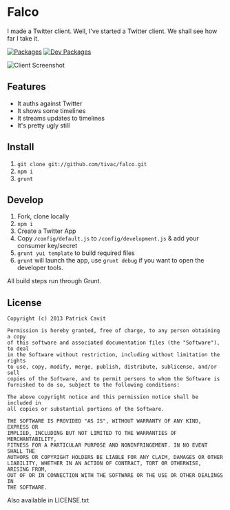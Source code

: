 Falco
=======

I made a Twitter client. Well, I've started a Twitter client. We shall see how far I take it.

[![Packages](https://david-dm.org/tivac/falco/status.png)](https://david-dm.org/tivac/falco/)
[![Dev Packages](https://david-dm.org/tivac/falco/dev-status.png)](https://david-dm.org/tivac/falco/)

![Client Screenshot](http://tivac.com/upload/images/pBp8OCu_falco.png)

## Features ##

* It auths against Twitter
* It shows some timelines
* It streams updates to timelines
* It's pretty ugly still

## Install ##

1. `git clone git://github.com/tivac/falco.git`
2. `npm i`
3. `grunt`

## Develop ##

1. Fork, clone locally
1. `npm i`
1. Create a Twitter App
1. Copy `/config/default.js` to `/config/development.js` & add your consumer key/secret
1. `grunt yui template` to build required files
1. `grunt` will launch the app, use `grunt debug` if you want to open the developer tools.

All build steps run through Grunt.

## License ##

```
Copyright (c) 2013 Patrick Cavit

Permission is hereby granted, free of charge, to any person obtaining a copy
of this software and associated documentation files (the "Software"), to deal
in the Software without restriction, including without limitation the rights
to use, copy, modify, merge, publish, distribute, sublicense, and/or sell
copies of the Software, and to permit persons to whom the Software is
furnished to do so, subject to the following conditions:

The above copyright notice and this permission notice shall be included in
all copies or substantial portions of the Software.

THE SOFTWARE IS PROVIDED "AS IS", WITHOUT WARRANTY OF ANY KIND, EXPRESS OR
IMPLIED, INCLUDING BUT NOT LIMITED TO THE WARRANTIES OF MERCHANTABILITY,
FITNESS FOR A PARTICULAR PURPOSE AND NONINFRINGEMENT. IN NO EVENT SHALL THE
AUTHORS OR COPYRIGHT HOLDERS BE LIABLE FOR ANY CLAIM, DAMAGES OR OTHER
LIABILITY, WHETHER IN AN ACTION OF CONTRACT, TORT OR OTHERWISE, ARISING FROM,
OUT OF OR IN CONNECTION WITH THE SOFTWARE OR THE USE OR OTHER DEALINGS IN
THE SOFTWARE.
```

Also available in LICENSE.txt
